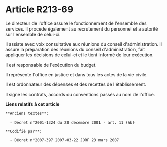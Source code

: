 # Article R213-69

Le directeur de l'office assure le fonctionnement de l'ensemble des services. Il procède également au recrutement du
personnel et a autorité sur l'ensemble de celui-ci.

Il assiste avec voix consultative aux réunions du conseil d'administration. Il assure la préparation des réunions du conseil
d'administration, fait appliquer les décisions de celui-ci et le tient informé de leur exécution.

Il est responsable de l'exécution du budget.

Il représente l'office en justice et dans tous les actes de la vie civile.

Il est ordonnateur des dépenses et des recettes de l'établissement.

Il signe les contrats, accords ou conventions passés au nom de l'office.

**Liens relatifs à cet article**

	**Anciens textes**:

	  - Décret n°2001-1324 du 28 décembre 2001 - art. 11 (Ab)

	**Codifié par**:

	  - Décret n°2007-397 2007-03-22 JORF 23 mars 2007
